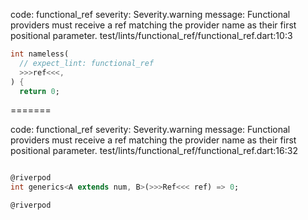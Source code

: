 code: functional_ref
severity: Severity.warning
message: Functional providers must receive a ref matching the provider name as their first positional parameter.
test/lints/functional_ref/functional_ref.dart:10:3

```dart
int nameless(
  // expect_lint: functional_ref
  >>>ref<<<,
) {
  return 0;
```

=======

code: functional_ref
severity: Severity.warning
message: Functional providers must receive a ref matching the provider name as their first positional parameter.
test/lints/functional_ref/functional_ref.dart:16:32

```dart

@riverpod
int generics<A extends num, B>(>>>Ref<<< ref) => 0;

@riverpod
```
